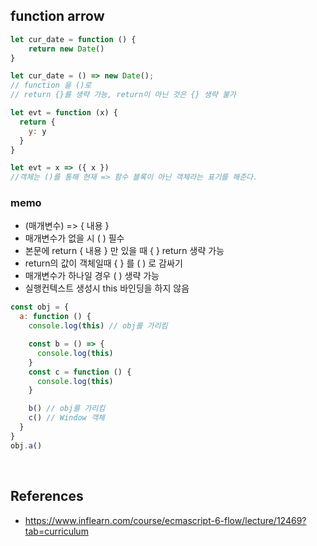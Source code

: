 

## function arrow

```javascript
let cur_date = function () {
	return new Date()
}

let cur_date = () => new Date();
// function 을 ()로
// return {}를 생략 가능, return이 아닌 것은 {} 생략 불가

let evt = function (x) {
  return {
    y: y
  }
}

let evt = x => ({ x })
//객체는 ()를 통해 현재 => 함수 블록이 아닌 객체라는 표기를 해준다.
```

### memo

- (매개변수) => { 내용 }
- 매개변수가 없을 시 ( ) 필수
- 본문에 return { 내용 } 만 있을 때 { } return 생략 가능
- return의 값이 객체일때 { } 를 ( ) 로 감싸기
- 매개변수가 하나일 경우 ( ) 생략 가능
- 실행컨텍스트 생성시 this 바인딩을 하지 않음

```javascript
const obj = {
  a: function () {
    console.log(this) // obj를 가리킴

    const b = () => {
      console.log(this)
    }
    const c = function () {
      console.log(this)
    }

    b() // obj를 가리킴
    c() // Window 객체
  }
}
obj.a()
```



<br>

## References
- https://www.inflearn.com/course/ecmascript-6-flow/lecture/12469?tab=curriculum